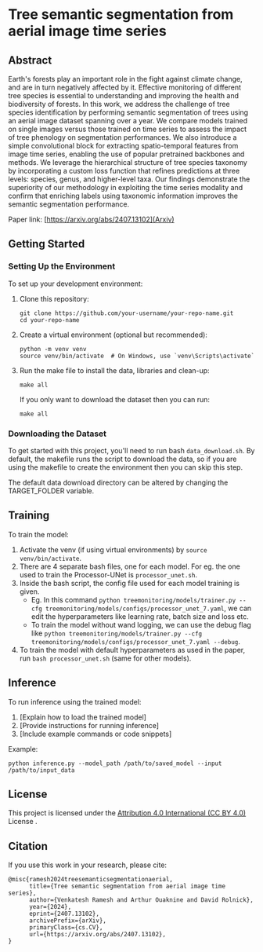 # Tree semantic segmentation from aerial image time series

## Abstract

Earth's forests play an important role in the fight against climate change, and are in turn negatively affected by it. Effective monitoring of different tree species is essential to understanding and improving the health and biodiversity of forests. In this work, we address the challenge of tree species identification by performing semantic segmentation of trees using an aerial image dataset spanning over a year. We compare models trained on single images versus those trained on time series to assess the impact of tree phenology on segmentation performances. We also introduce a simple convolutional block for extracting spatio-temporal features from image time series, enabling the use of popular pretrained backbones and methods. We leverage the hierarchical structure of tree species taxonomy by incorporating a custom loss function that refines predictions at three levels: species, genus, and higher-level taxa. Our findings demonstrate the superiority of our methodology in exploiting the time series modality and confirm that enriching labels using taxonomic information improves the semantic segmentation performance.

Paper link: [https://arxiv.org/abs/2407.13102](Arxiv)

## Getting Started

### Setting Up the Environment

To set up your development environment:

1. Clone this repository:
   ```
   git clone https://github.com/your-username/your-repo-name.git
   cd your-repo-name
   ```

2. Create a virtual environment (optional but recommended):
   ```
   python -m venv venv
   source venv/bin/activate  # On Windows, use `venv\Scripts\activate`
   ```

3. Run the make file to install the data, libraries and clean-up:
   ```
   make all
   ```
   If you only want to download the dataset then you can run:
   ```
   make all
   ```  

### Downloading the Dataset

To get started with this project, you'll need to run bash ```data_download.sh```. By default, the makefile runs the script to download the data, so if you are using the makefile to create the environment then you can skip this step.

The default data download directory can be altered by changing the TARGET_FOLDER variable.

## Training

To train the model:

1. Activate the venv (if using virtual environments) by ```source venv/bin/activate```.
2. There are 4 separate bash files, one for each model. For eg. the one used to train the Processor-UNet is ```processor_unet.sh```.
3. Inside the bash script, the config file used for each model training is given.
   - Eg. In this command ```python treemonitoring/models/trainer.py --cfg treemonitoring/models/configs/processor_unet_7.yaml```, we can edit the hyperparameters like learning rate, batch size and loss etc.
   - To train the model without wand logging, we can use the debug flag like ```python treemonitoring/models/trainer.py --cfg treemonitoring/models/configs/processor_unet_7.yaml --debug```.
4. To train the model with default hyperparameters as used in the paper, run ```bash processor_unet.sh``` (same for other models).

## Inference

To run inference using the trained model:

1. [Explain how to load the trained model]
2. [Provide instructions for running inference]
3. [Include example commands or code snippets]

Example:
```
python inference.py --model_path /path/to/saved_model --input /path/to/input_data
```

## License

This project is licensed under the [Attribution 4.0 International (CC BY 4.0)](https://creativecommons.org/licenses/by/4.0/legalcode) License .

## Citation

If you use this work in your research, please cite:

```
@misc{ramesh2024treesemanticsegmentationaerial,
      title={Tree semantic segmentation from aerial image time series}, 
      author={Venkatesh Ramesh and Arthur Ouaknine and David Rolnick},
      year={2024},
      eprint={2407.13102},
      archivePrefix={arXiv},
      primaryClass={cs.CV},
      url={https://arxiv.org/abs/2407.13102}, 
}
```